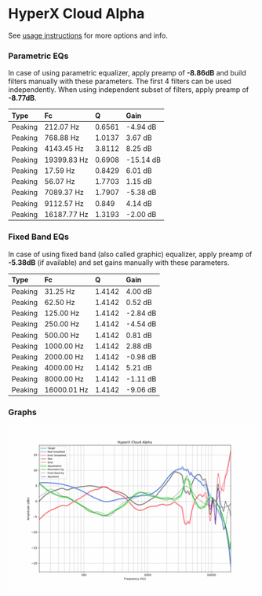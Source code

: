 # HyperX Cloud Alpha
See [usage instructions](https://github.com/jaakkopasanen/AutoEq#usage) for more options and info.

### Parametric EQs
In case of using parametric equalizer, apply preamp of **-8.86dB** and build filters manually
with these parameters. The first 4 filters can be used independently.
When using independent subset of filters, apply preamp of **-8.77dB**.

| Type    | Fc          |      Q | Gain      |
|:--------|:------------|:-------|:----------|
| Peaking | 212.07 Hz   | 0.6561 | -4.94 dB  |
| Peaking | 768.88 Hz   | 1.0137 | 3.67 dB   |
| Peaking | 4143.45 Hz  | 3.8112 | 8.25 dB   |
| Peaking | 19399.83 Hz | 0.6908 | -15.14 dB |
| Peaking | 17.59 Hz    | 0.8429 | 6.01 dB   |
| Peaking | 56.07 Hz    | 1.7703 | 1.15 dB   |
| Peaking | 7089.37 Hz  | 1.7907 | -5.38 dB  |
| Peaking | 9112.57 Hz  | 0.849  | 4.14 dB   |
| Peaking | 16187.77 Hz | 1.3193 | -2.00 dB  |

### Fixed Band EQs
In case of using fixed band (also called graphic) equalizer, apply preamp of **-5.38dB**
(if available) and set gains manually with these parameters.

| Type    | Fc          |      Q | Gain     |
|:--------|:------------|:-------|:---------|
| Peaking | 31.25 Hz    | 1.4142 | 4.00 dB  |
| Peaking | 62.50 Hz    | 1.4142 | 0.52 dB  |
| Peaking | 125.00 Hz   | 1.4142 | -2.84 dB |
| Peaking | 250.00 Hz   | 1.4142 | -4.54 dB |
| Peaking | 500.00 Hz   | 1.4142 | 0.81 dB  |
| Peaking | 1000.00 Hz  | 1.4142 | 2.88 dB  |
| Peaking | 2000.00 Hz  | 1.4142 | -0.98 dB |
| Peaking | 4000.00 Hz  | 1.4142 | 5.21 dB  |
| Peaking | 8000.00 Hz  | 1.4142 | -1.11 dB |
| Peaking | 16000.01 Hz | 1.4142 | -9.06 dB |

### Graphs
![](./HyperX%20Cloud%20Alpha.png)